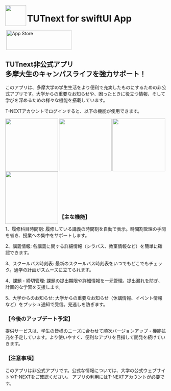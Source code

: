 <img src="https://github.com/user-attachments/assets/00d24c9a-c77b-45d2-9171-0cd9af5ae049" align="left" width="65"> <h1>TUTnext for swiftUI App</h1>
<a href="https://apps.apple.com/cn/app/tutnext/id6742843580?itscg=30200&itsct=apps_box_badge&mttnsubad=6742843580" style="display: inline-block;">
<img src="https://toolbox.marketingtools.apple.com/api/v2/badges/download-on-the-app-store/black/ja-jp?releaseDate=1742083200" alt="App Store" align="right" style="width: 204px; height: 62px; vertical-align: middle; object-fit: contain;" />
</a>
## TUTnext非公式アプリ<br>多摩大生のキャンパスライフを強力サポート！

このアプリは、多摩大学の学生生活をより便利で充実したものにするための非公式アプリです。大学からの重要なお知らせや、困ったときに役立つ情報、そして学びを深めるための様々な機能を搭載しています。

T-NEXTアカウントでログインすると、以下の機能が使用できます。

<img src="https://github.com/user-attachments/assets/7b0e5291-62f8-4206-a7ab-b1df951cd150" align="left" width="165">
<img src="https://github.com/user-attachments/assets/345bb80d-1b3a-4886-809c-573c7aed0e31" align="left" width="165">
<img src="https://github.com/user-attachments/assets/0d65d4f8-d276-44a5-8bf9-49df38fb9952" align="left" width="165">
<img src="https://github.com/user-attachments/assets/22fc0e5f-b856-402f-a9d8-e9eb199c4e5b" align="left" width="165">
<br><br><br><br><br><br><br><br><br><br><br><br><br><br><br><br>

### 【主な機能】

1、履修科目時間割: 履修している講義の時間割を自動で表示。時間割管理の手間を省き、授業への集中をサポートします。

2、講義情報: 各講義に関する詳細情報（シラバス、教室情報など）を簡単に確認できます。

3、スクールバス時刻表: 最新のスクールバス時刻表をいつでもどこでもチェック。通学の計画がスムーズに立てられます。

4、課題・締切管理: 課題の提出期限や詳細情報を一元管理。提出漏れを防ぎ、計画的な学習を支援します。

5、大学からのお知らせ: 大学からの重要なお知らせ（休講情報、イベント情報など）をプッシュ通知で受信。見逃しを防ぎます。

### 【今後のアップデート予定】

提供サービスは、学生の皆様のニーズに合わせて順次バージョンアップ・機能拡充を予定しています。より使いやすく、便利なアプリを目指して開発を続けていきます。

### 【注意事項】

このアプリは非公式アプリです。公式な情報については、大学の公式ウェブサイトやT-NEXTをご確認ください。
アプリの利用にはT-NEXTアカウントが必要です。
